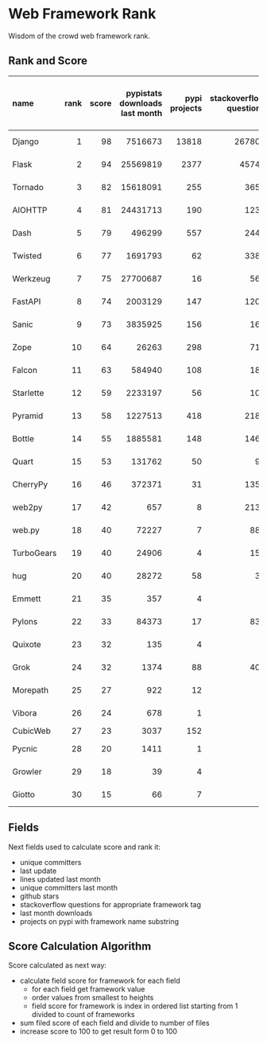 # Web Framework Rank
Wisdom of the crowd web framework rank.

## Rank and Score
name | rank | score | pypistats downloads last month | pypi projects | stackoverflow questions | github stars | repo unique committers | repo changed lines last month | repo unique committers last month | repo last commit
:--- | ---: | ---: | ---: | ---: | ---: | ---: | ---: | ---: | ---: | ---:
Django | 1 | 98 | 7516673 | 13818 | 267803 | 57813 | 2510 | 3738 | 40 | 2021-06-05
Flask | 2 | 94 | 25569819 | 2377 | 45748 | 55640 | 739 | 3426 | 16 | 2021-06-02
Tornado | 3 | 82 | 15618091 | 255 | 3659 | 20019 | 426 | 124 | 3 | 2021-05-30
AIOHTTP | 4 | 81 | 24431713 | 190 | 1231 | 11264 | 608 | 258 | 5 | 2021-05-31
Dash | 5 | 79 | 496299 | 557 | 2445 | 14635 | 93 | 52339 | 5 | 2021-06-03
Twisted | 6 | 77 | 1691793 | 62 | 3386 | 4271 | 262 | 12911 | 7 | 2021-06-01
Werkzeug | 7 | 75 | 27700687 | 16 | 561 | 5740 | 428 | 3088 | 7 | 2021-06-01
FastAPI | 8 | 74 | 2003129 | 147 | 1201 | 31813 | 230 | 3340 | 4 | 2021-05-26
Sanic | 9 | 73 | 3835925 | 156 | 165 | 15025 | 321 | 1083 | 2 | 2021-06-04
Zope | 10 | 64 | 26263 | 298 | 715 | 263 | 171 | 1662 | 5 | 2021-06-04
Falcon | 11 | 63 | 584940 | 108 | 182 | 8420 | 178 | 356 | 3 | 2021-05-26
Starlette | 12 | 59 | 2233197 | 56 | 100 | 5604 | 160 | 99 | 4 | 2021-05-27
Pyramid | 13 | 58 | 1227513 | 418 | 2189 | 3562 | 354 | 0 | 0 | 2021-03-15
Bottle | 14 | 55 | 1885581 | 148 | 1468 | 7272 | 220 | 0 | 0 | 2021-01-01
Quart | 15 | 53 | 131762 | 50 | 93 | 906 | 58 | 559 | 2 | 2021-06-01
CherryPy | 16 | 46 | 372371 | 31 | 1352 | 1404 | 139 | 0 | 0 | 2021-05-03
web2py | 17 | 42 | 657 | 8 | 2132 | 1946 | 262 | 0 | 0 | 2021-03-03
web.py | 18 | 40 | 72227 | 7 | 886 | 5570 | 88 | 0 | 0 | 2021-03-03
TurboGears | 19 | 40 | 24906 | 4 | 153 | 761 | 35 | 23 | 1 | 2021-05-26
hug | 20 | 40 | 28272 | 58 | 34 | 6504 | 123 | 0 | 0 | 2020-08-10
Emmett | 21 | 35 | 357 | 4 | 0 | 659 | 21 | 40 | 1 | 2021-06-01
Pylons | 22 | 33 | 84373 | 17 | 834 | 211 | 36 | 0 | 0 | 2018-01-12
Quixote | 23 | 32 | 135 | 4 | 0 | 70 | 6 | 14 | 2 | 2021-06-01
Grok | 24 | 32 | 1374 | 88 | 407 | 18 | 40 | 0 | 0 | 2020-09-02
Morepath | 25 | 27 | 922 | 12 | 0 | 387 | 27 | 0 | 0 | 2021-04-18
Vibora | 26 | 24 | 678 | 1 | 0 | 5719 | 27 | 0 | 0 | 2019-02-11
CubicWeb | 27 | 23 | 3037 | 152 | 0 | 0 | 0 | 0 | 0 | 
Pycnic | 28 | 20 | 1411 | 1 | 0 | 156 | 10 | 0 | 0 | 2021-02-16
Growler | 29 | 18 | 39 | 4 | 0 | 684 | 6 | 0 | 0 | 2020-03-08
Giotto | 30 | 15 | 66 | 7 | 0 | 54 | 3 | 0 | 0 | 2013-10-07

## Fields
Next fields used to calculate score and rank it:
- unique committers
- last update
- lines updated last month
- unique committers last month
- github stars
- stackoverflow questions for appropriate framework tag
- last month downloads
- projects on pypi with framework name substring

## Score Calculation Algorithm
Score calculated as next way:
- calculate field score for framework for each field
  - for each field get framework value
  - order values from smallest to heights
  - field score for framework is index in ordered list starting from 1 divided to count of frameworks
- sum filed score of each field and divide to number of files
- increase score to 100 to get result form 0 to 100
